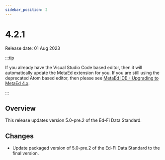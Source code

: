 ```yaml
---
sidebar_position: 2
---
```


# 4.2.1

Release date: 01 Aug 2023

:::tip

If you already have the Visual Studio Code based editor, then it will
automatically update the MetaEd extension for you. If you are still using the
deprecated Atom based editor, then please see [MetaEd IDE - Upgrading to MetaEd
4.x](../ide-user-guide/upgrading-to-metaed-4x.md).

:::

## Overview

This release updates version 5.0-pre.2 of the Ed-Fi Data Standard.

## Changes

* Update packaged version of 5.0-pre.2 of the Ed-Fi Data Standard to the final
  version.
